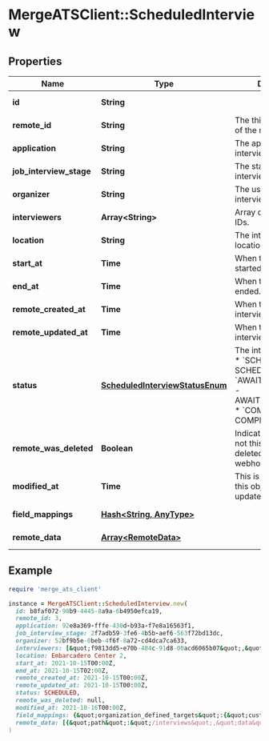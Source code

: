 # MergeATSClient::ScheduledInterview

## Properties

| Name | Type | Description | Notes |
| ---- | ---- | ----------- | ----- |
| **id** | **String** |  | [optional][readonly] |
| **remote_id** | **String** | The third-party API ID of the matching object. | [optional] |
| **application** | **String** | The application being interviewed. | [optional] |
| **job_interview_stage** | **String** | The stage of the interview. | [optional] |
| **organizer** | **String** | The user organizing the interview. | [optional] |
| **interviewers** | **Array&lt;String&gt;** | Array of &#x60;RemoteUser&#x60; IDs. | [optional] |
| **location** | **String** | The interview&#39;s location. | [optional] |
| **start_at** | **Time** | When the interview was started. | [optional] |
| **end_at** | **Time** | When the interview was ended. | [optional] |
| **remote_created_at** | **Time** | When the third party&#39;s interview was created. | [optional] |
| **remote_updated_at** | **Time** | When the third party&#39;s interview was updated. | [optional] |
| **status** | [**ScheduledInterviewStatusEnum**](ScheduledInterviewStatusEnum.md) | The interview&#39;s status.  * &#x60;SCHEDULED&#x60; - SCHEDULED * &#x60;AWAITING_FEEDBACK&#x60; - AWAITING_FEEDBACK * &#x60;COMPLETE&#x60; - COMPLETE | [optional] |
| **remote_was_deleted** | **Boolean** | Indicates whether or not this object has been deleted by third party webhooks. | [optional][readonly] |
| **modified_at** | **Time** | This is the datetime that this object was last updated by Merge | [optional][readonly] |
| **field_mappings** | [**Hash&lt;String, AnyType&gt;**](AnyType.md) |  | [optional][readonly] |
| **remote_data** | [**Array&lt;RemoteData&gt;**](RemoteData.md) |  | [optional][readonly] |

## Example

```ruby
require 'merge_ats_client'

instance = MergeATSClient::ScheduledInterview.new(
  id: b8faf072-98b9-4445-8a9a-6b4950efca19,
  remote_id: 3,
  application: 92e8a369-fffe-430d-b93a-f7e8a16563f1,
  job_interview_stage: 2f7adb59-3fe6-4b5b-aef6-563f72bd13dc,
  organizer: 52bf9b5e-0beb-4f6f-8a72-cd4dca7ca633,
  interviewers: [&quot;f9813dd5-e70b-484c-91d8-00acd6065b07&quot;,&quot;89a86fcf-d540-4e6b-ac3d-ce07c4ec9b3c&quot;],
  location: Embarcadero Center 2,
  start_at: 2021-10-15T00:00Z,
  end_at: 2021-10-15T02:00Z,
  remote_created_at: 2021-10-15T00:00Z,
  remote_updated_at: 2021-10-15T00:00Z,
  status: SCHEDULED,
  remote_was_deleted: null,
  modified_at: 2021-10-16T00:00Z,
  field_mappings: {&quot;organization_defined_targets&quot;:{&quot;custom_key&quot;:&quot;custom_value&quot;},&quot;linked_account_defined_targets&quot;:{&quot;custom_key&quot;:&quot;custom_value&quot;}},
  remote_data: [{&quot;path&quot;:&quot;/interviews&quot;,&quot;data&quot;:[&quot;Varies by platform&quot;]}]
)
```

